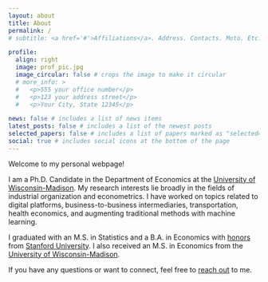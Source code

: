 ```yaml
---
layout: about
title: About
permalink: /
# subtitle: <a href='#'>Affiliations</a>. Address. Contacts. Moto. Etc.

profile:
  align: right
  image: prof_pic.jpg
  image_circular: false # crops the image to make it circular
  # more_info: >
  #   <p>555 your office number</p>
  #   <p>123 your address street</p>
  #   <p>Your City, State 12345</p>

news: false # includes a list of news items
latest_posts: false # includes a list of the newest posts
selected_papers: false # includes a list of papers marked as "selected={true}"
social: true # includes social icons at the bottom of the page
---
```


Welcome to my personal webpage!

I am a Ph.D. Candidate in the Department of Economics at the [University of Wisconsin-Madison](https://econ.wisc.edu/). My research interests lie broadly in the fields of industrial organization and econometrics. I have worked on topics related to digital platforms, business-to-business intermediaries, transportation, health economics, and augmenting traditional methods with machine learning.

I graduated with an M.S. in Statistics and a B.A. in Economics with [honors](https://economics.stanford.edu/impact-online-food-delivery-services-restaurant-sales) from [Stanford University](https://stanford.edu). I also received an M.S. in Economics from the [University of Wisconsin-Madison](https://econ.wisc.edu/).

If you have any questions or want to connect, feel free to [reach out](mailto:jcollison@wisc.edu) to me.